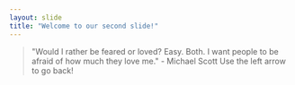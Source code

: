 ```yaml
---
layout: slide
title: "Welcome to our second slide!"
---
```

> "Would I rather be feared or loved? Easy. Both. I want people to be afraid of how much they love me." - Michael Scott
Use the left arrow to go back!
